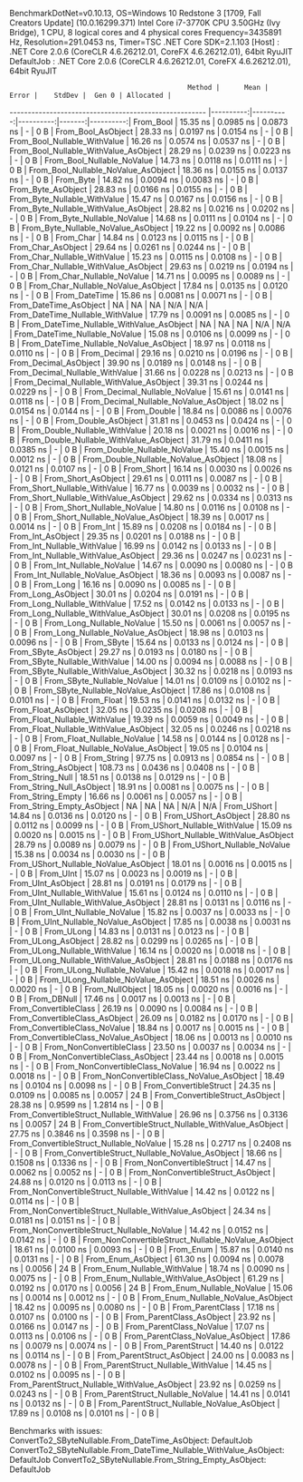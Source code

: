 
BenchmarkDotNet=v0.10.13, OS=Windows 10 Redstone 3 [1709, Fall Creators Update] (10.0.16299.371)
Intel Core i7-3770K CPU 3.50GHz (Ivy Bridge), 1 CPU, 8 logical cores and 4 physical cores
Frequency=3435891 Hz, Resolution=291.0453 ns, Timer=TSC
.NET Core SDK=2.1.103
  [Host]     : .NET Core 2.0.6 (CoreCLR 4.6.26212.01, CoreFX 4.6.26212.01), 64bit RyuJIT
  DefaultJob : .NET Core 2.0.6 (CoreCLR 4.6.26212.01, CoreFX 4.6.26212.01), 64bit RyuJIT


                                                Method |      Mean |     Error |    StdDev |  Gen 0 | Allocated |
------------------------------------------------------ |----------:|----------:|----------:|-------:|----------:|
                                             From_Bool |  15.35 ns | 0.0985 ns | 0.0873 ns |      - |       0 B |
                                    From_Bool_AsObject |  28.33 ns | 0.0197 ns | 0.0154 ns |      - |       0 B |
                          From_Bool_Nullable_WithValue |  16.26 ns | 0.0574 ns | 0.0537 ns |      - |       0 B |
                 From_Bool_Nullable_WithValue_AsObject |  28.29 ns | 0.0239 ns | 0.0223 ns |      - |       0 B |
                            From_Bool_Nullable_NoValue |  14.73 ns | 0.0118 ns | 0.0111 ns |      - |       0 B |
                   From_Bool_Nullable_NoValue_AsObject |  18.36 ns | 0.0155 ns | 0.0137 ns |      - |       0 B |
                                             From_Byte |  14.82 ns | 0.0094 ns | 0.0083 ns |      - |       0 B |
                                    From_Byte_AsObject |  28.83 ns | 0.0166 ns | 0.0155 ns |      - |       0 B |
                          From_Byte_Nullable_WithValue |  15.47 ns | 0.0167 ns | 0.0156 ns |      - |       0 B |
                 From_Byte_Nullable_WithValue_AsObject |  28.82 ns | 0.0216 ns | 0.0202 ns |      - |       0 B |
                            From_Byte_Nullable_NoValue |  14.68 ns | 0.0111 ns | 0.0104 ns |      - |       0 B |
                   From_Byte_Nullable_NoValue_AsObject |  19.22 ns | 0.0092 ns | 0.0086 ns |      - |       0 B |
                                             From_Char |  14.84 ns | 0.0123 ns | 0.0115 ns |      - |       0 B |
                                    From_Char_AsObject |  29.64 ns | 0.0261 ns | 0.0244 ns |      - |       0 B |
                          From_Char_Nullable_WithValue |  15.23 ns | 0.0115 ns | 0.0108 ns |      - |       0 B |
                 From_Char_Nullable_WithValue_AsObject |  29.63 ns | 0.0219 ns | 0.0194 ns |      - |       0 B |
                            From_Char_Nullable_NoValue |  14.71 ns | 0.0095 ns | 0.0089 ns |      - |       0 B |
                   From_Char_Nullable_NoValue_AsObject |  17.84 ns | 0.0135 ns | 0.0120 ns |      - |       0 B |
                                         From_DateTime |  15.86 ns | 0.0081 ns | 0.0071 ns |      - |       0 B |
                                From_DateTime_AsObject |        NA |        NA |        NA |    N/A |       N/A |
                      From_DateTime_Nullable_WithValue |  17.79 ns | 0.0091 ns | 0.0085 ns |      - |       0 B |
             From_DateTime_Nullable_WithValue_AsObject |        NA |        NA |        NA |    N/A |       N/A |
                        From_DateTime_Nullable_NoValue |  15.08 ns | 0.0106 ns | 0.0099 ns |      - |       0 B |
               From_DateTime_Nullable_NoValue_AsObject |  18.97 ns | 0.0118 ns | 0.0110 ns |      - |       0 B |
                                          From_Decimal |  29.16 ns | 0.0210 ns | 0.0196 ns |      - |       0 B |
                                 From_Decimal_AsObject |  39.90 ns | 0.0189 ns | 0.0148 ns |      - |       0 B |
                       From_Decimal_Nullable_WithValue |  31.66 ns | 0.0228 ns | 0.0213 ns |      - |       0 B |
              From_Decimal_Nullable_WithValue_AsObject |  39.31 ns | 0.0244 ns | 0.0229 ns |      - |       0 B |
                         From_Decimal_Nullable_NoValue |  15.61 ns | 0.0141 ns | 0.0118 ns |      - |       0 B |
                From_Decimal_Nullable_NoValue_AsObject |  18.02 ns | 0.0154 ns | 0.0144 ns |      - |       0 B |
                                           From_Double |  18.84 ns | 0.0086 ns | 0.0076 ns |      - |       0 B |
                                  From_Double_AsObject |  31.81 ns | 0.0453 ns | 0.0424 ns |      - |       0 B |
                        From_Double_Nullable_WithValue |  20.18 ns | 0.0021 ns | 0.0016 ns |      - |       0 B |
               From_Double_Nullable_WithValue_AsObject |  31.79 ns | 0.0411 ns | 0.0385 ns |      - |       0 B |
                          From_Double_Nullable_NoValue |  15.40 ns | 0.0015 ns | 0.0012 ns |      - |       0 B |
                 From_Double_Nullable_NoValue_AsObject |  18.08 ns | 0.0121 ns | 0.0107 ns |      - |       0 B |
                                            From_Short |  16.14 ns | 0.0030 ns | 0.0026 ns |      - |       0 B |
                                   From_Short_AsObject |  29.61 ns | 0.0111 ns | 0.0087 ns |      - |       0 B |
                         From_Short_Nullable_WithValue |  16.77 ns | 0.0039 ns | 0.0032 ns |      - |       0 B |
                From_Short_Nullable_WithValue_AsObject |  29.62 ns | 0.0334 ns | 0.0313 ns |      - |       0 B |
                           From_Short_Nullable_NoValue |  14.80 ns | 0.0116 ns | 0.0108 ns |      - |       0 B |
                  From_Short_Nullable_NoValue_AsObject |  18.39 ns | 0.0017 ns | 0.0014 ns |      - |       0 B |
                                              From_Int |  15.89 ns | 0.0208 ns | 0.0184 ns |      - |       0 B |
                                     From_Int_AsObject |  29.35 ns | 0.0201 ns | 0.0188 ns |      - |       0 B |
                           From_Int_Nullable_WithValue |  16.99 ns | 0.0142 ns | 0.0133 ns |      - |       0 B |
                  From_Int_Nullable_WithValue_AsObject |  29.36 ns | 0.0247 ns | 0.0231 ns |      - |       0 B |
                             From_Int_Nullable_NoValue |  14.67 ns | 0.0090 ns | 0.0080 ns |      - |       0 B |
                    From_Int_Nullable_NoValue_AsObject |  18.36 ns | 0.0093 ns | 0.0087 ns |      - |       0 B |
                                             From_Long |  16.16 ns | 0.0090 ns | 0.0085 ns |      - |       0 B |
                                    From_Long_AsObject |  30.01 ns | 0.0204 ns | 0.0191 ns |      - |       0 B |
                          From_Long_Nullable_WithValue |  17.52 ns | 0.0142 ns | 0.0133 ns |      - |       0 B |
                 From_Long_Nullable_WithValue_AsObject |  30.01 ns | 0.0208 ns | 0.0195 ns |      - |       0 B |
                            From_Long_Nullable_NoValue |  15.50 ns | 0.0061 ns | 0.0057 ns |      - |       0 B |
                   From_Long_Nullable_NoValue_AsObject |  18.98 ns | 0.0103 ns | 0.0096 ns |      - |       0 B |
                                            From_SByte |  15.64 ns | 0.0133 ns | 0.0124 ns |      - |       0 B |
                                   From_SByte_AsObject |  29.27 ns | 0.0193 ns | 0.0180 ns |      - |       0 B |
                         From_SByte_Nullable_WithValue |  14.00 ns | 0.0094 ns | 0.0088 ns |      - |       0 B |
                From_SByte_Nullable_WithValue_AsObject |  30.32 ns | 0.0218 ns | 0.0193 ns |      - |       0 B |
                           From_SByte_Nullable_NoValue |  14.01 ns | 0.0109 ns | 0.0102 ns |      - |       0 B |
                  From_SByte_Nullable_NoValue_AsObject |  17.86 ns | 0.0108 ns | 0.0101 ns |      - |       0 B |
                                            From_Float |  19.53 ns | 0.0141 ns | 0.0132 ns |      - |       0 B |
                                   From_Float_AsObject |  32.05 ns | 0.0235 ns | 0.0208 ns |      - |       0 B |
                         From_Float_Nullable_WithValue |  19.39 ns | 0.0059 ns | 0.0049 ns |      - |       0 B |
                From_Float_Nullable_WithValue_AsObject |  32.05 ns | 0.0246 ns | 0.0218 ns |      - |       0 B |
                           From_Float_Nullable_NoValue |  14.58 ns | 0.0144 ns | 0.0128 ns |      - |       0 B |
                  From_Float_Nullable_NoValue_AsObject |  19.05 ns | 0.0104 ns | 0.0097 ns |      - |       0 B |
                                           From_String |  97.75 ns | 0.0913 ns | 0.0854 ns |      - |       0 B |
                                  From_String_AsObject | 108.73 ns | 0.0436 ns | 0.0408 ns |      - |       0 B |
                                      From_String_Null |  18.51 ns | 0.0138 ns | 0.0129 ns |      - |       0 B |
                             From_String_Null_AsObject |  18.91 ns | 0.0081 ns | 0.0075 ns |      - |       0 B |
                                     From_String_Empty |  16.66 ns | 0.0061 ns | 0.0057 ns |      - |       0 B |
                            From_String_Empty_AsObject |        NA |        NA |        NA |    N/A |       N/A |
                                           From_UShort |  14.84 ns | 0.0136 ns | 0.0120 ns |      - |       0 B |
                                  From_UShort_AsObject |  28.80 ns | 0.0112 ns | 0.0099 ns |      - |       0 B |
                        From_UShort_Nullable_WithValue |  15.09 ns | 0.0020 ns | 0.0015 ns |      - |       0 B |
               From_UShort_Nullable_WithValue_AsObject |  28.79 ns | 0.0089 ns | 0.0079 ns |      - |       0 B |
                          From_UShort_Nullable_NoValue |  15.38 ns | 0.0034 ns | 0.0030 ns |      - |       0 B |
                 From_UShort_Nullable_NoValue_AsObject |  18.01 ns | 0.0016 ns | 0.0015 ns |      - |       0 B |
                                             From_UInt |  15.07 ns | 0.0023 ns | 0.0019 ns |      - |       0 B |
                                    From_UInt_AsObject |  28.81 ns | 0.0191 ns | 0.0179 ns |      - |       0 B |
                          From_UInt_Nullable_WithValue |  15.61 ns | 0.0124 ns | 0.0110 ns |      - |       0 B |
                 From_UInt_Nullable_WithValue_AsObject |  28.81 ns | 0.0131 ns | 0.0116 ns |      - |       0 B |
                            From_UInt_Nullable_NoValue |  15.82 ns | 0.0037 ns | 0.0033 ns |      - |       0 B |
                   From_UInt_Nullable_NoValue_AsObject |  17.85 ns | 0.0038 ns | 0.0031 ns |      - |       0 B |
                                            From_ULong |  14.83 ns | 0.0131 ns | 0.0123 ns |      - |       0 B |
                                   From_ULong_AsObject |  28.82 ns | 0.0299 ns | 0.0265 ns |      - |       0 B |
                         From_ULong_Nullable_WithValue |  16.14 ns | 0.0020 ns | 0.0018 ns |      - |       0 B |
                From_ULong_Nullable_WithValue_AsObject |  28.81 ns | 0.0188 ns | 0.0176 ns |      - |       0 B |
                           From_ULong_Nullable_NoValue |  15.42 ns | 0.0018 ns | 0.0017 ns |      - |       0 B |
                  From_ULong_Nullable_NoValue_AsObject |  18.51 ns | 0.0026 ns | 0.0020 ns |      - |       0 B |
                                       From_NullObject |  18.05 ns | 0.0020 ns | 0.0016 ns |      - |       0 B |
                                           From_DBNull |  17.46 ns | 0.0017 ns | 0.0013 ns |      - |       0 B |
                                 From_ConvertibleClass |  26.19 ns | 0.0090 ns | 0.0084 ns |      - |       0 B |
                        From_ConvertibleClass_AsObject |  26.09 ns | 0.0182 ns | 0.0170 ns |      - |       0 B |
                         From_ConvertibleClass_NoValue |  18.84 ns | 0.0017 ns | 0.0015 ns |      - |       0 B |
                From_ConvertibleClass_NoValue_AsObject |  18.06 ns | 0.0013 ns | 0.0010 ns |      - |       0 B |
                              From_NonConvertibleClass |  23.50 ns | 0.0037 ns | 0.0034 ns |      - |       0 B |
                     From_NonConvertibleClass_AsObject |  23.44 ns | 0.0018 ns | 0.0015 ns |      - |       0 B |
                      From_NonConvertibleClass_NoValue |  16.94 ns | 0.0022 ns | 0.0018 ns |      - |       0 B |
             From_NonConvertibleClass_NoValue_AsObject |  18.49 ns | 0.0104 ns | 0.0098 ns |      - |       0 B |
                                From_ConvertibleStruct |  24.35 ns | 0.0109 ns | 0.0085 ns | 0.0057 |      24 B |
                       From_ConvertibleStruct_AsObject |  28.38 ns | 0.9599 ns | 1.2814 ns |      - |       0 B |
             From_ConvertibleStruct_Nullable_WithValue |  26.96 ns | 0.3756 ns | 0.3136 ns | 0.0057 |      24 B |
    From_ConvertibleStruct_Nullable_WithValue_AsObject |  27.75 ns | 0.3846 ns | 0.3598 ns |      - |       0 B |
               From_ConvertibleStruct_Nullable_NoValue |  15.28 ns | 0.2717 ns | 0.2408 ns |      - |       0 B |
      From_ConvertibleStruct_Nullable_NoValue_AsObject |  18.66 ns | 0.1508 ns | 0.1336 ns |      - |       0 B |
                             From_NonConvertibleStruct |  14.47 ns | 0.0062 ns | 0.0052 ns |      - |       0 B |
                    From_NonConvertibleStruct_AsObject |  24.88 ns | 0.0120 ns | 0.0113 ns |      - |       0 B |
          From_NonConvertibleStruct_Nullable_WithValue |  14.42 ns | 0.0122 ns | 0.0114 ns |      - |       0 B |
 From_NonConvertibleStruct_Nullable_WithValue_AsObject |  24.34 ns | 0.0181 ns | 0.0151 ns |      - |       0 B |
            From_NonConvertibleStruct_Nullable_NoValue |  14.42 ns | 0.0152 ns | 0.0142 ns |      - |       0 B |
   From_NonConvertibleStruct_Nullable_NoValue_AsObject |  18.61 ns | 0.0100 ns | 0.0093 ns |      - |       0 B |
                                             From_Enum |  15.87 ns | 0.0140 ns | 0.0131 ns |      - |       0 B |
                                    From_Enum_AsObject |  61.30 ns | 0.0094 ns | 0.0078 ns | 0.0056 |      24 B |
                          From_Enum_Nullable_WithValue |  18.74 ns | 0.0090 ns | 0.0075 ns |      - |       0 B |
                 From_Enum_Nullable_WithValue_AsObject |  61.29 ns | 0.0192 ns | 0.0170 ns | 0.0056 |      24 B |
                            From_Enum_Nullable_NoValue |  15.06 ns | 0.0014 ns | 0.0012 ns |      - |       0 B |
                   From_Enum_Nullable_NoValue_AsObject |  18.42 ns | 0.0095 ns | 0.0080 ns |      - |       0 B |
                                      From_ParentClass |  17.18 ns | 0.0107 ns | 0.0100 ns |      - |       0 B |
                             From_ParentClass_AsObject |  23.92 ns | 0.0166 ns | 0.0147 ns |      - |       0 B |
                              From_ParentClass_NoValue |  17.07 ns | 0.0113 ns | 0.0106 ns |      - |       0 B |
                     From_ParentClass_NoValue_AsObject |  17.86 ns | 0.0079 ns | 0.0074 ns |      - |       0 B |
                                     From_ParentStruct |  14.40 ns | 0.0122 ns | 0.0114 ns |      - |       0 B |
                            From_ParentStruct_AsObject |  24.00 ns | 0.0083 ns | 0.0078 ns |      - |       0 B |
                  From_ParentStruct_Nullable_WithValue |  14.45 ns | 0.0102 ns | 0.0095 ns |      - |       0 B |
         From_ParentStruct_Nullable_WithValue_AsObject |  23.92 ns | 0.0259 ns | 0.0243 ns |      - |       0 B |
                    From_ParentStruct_Nullable_NoValue |  14.41 ns | 0.0141 ns | 0.0132 ns |      - |       0 B |
           From_ParentStruct_Nullable_NoValue_AsObject |  17.89 ns | 0.0108 ns | 0.0101 ns |      - |       0 B |

Benchmarks with issues:
  ConvertTo2_SByteNullable.From_DateTime_AsObject: DefaultJob
  ConvertTo2_SByteNullable.From_DateTime_Nullable_WithValue_AsObject: DefaultJob
  ConvertTo2_SByteNullable.From_String_Empty_AsObject: DefaultJob

